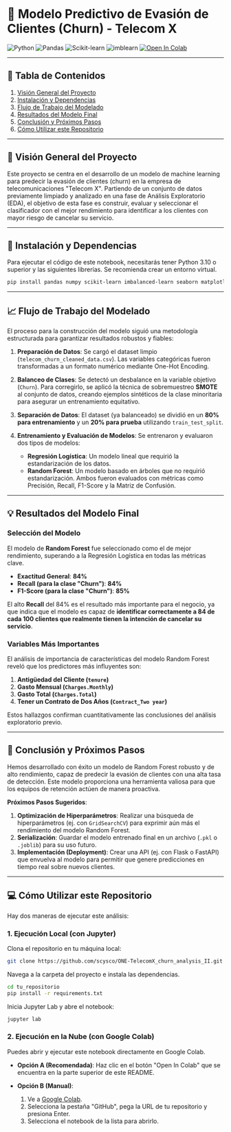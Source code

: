 # 🤖 Modelo Predictivo de Evasión de Clientes (Churn) - Telecom X

![Python](https://img.shields.io/badge/Python-3.10%2B-blue.svg?style=for-the-badge&logo=python)
![Pandas](https://img.shields.io/badge/Pandas-2.x-blue.svg?style=for-the-badge&logo=pandas)
![Scikit-learn](https://img.shields.io/badge/Scikit--learn-1.x-blue.svg?style=for-the-badge&logo=scikit-learn)
![imblearn](https://img.shields.io/badge/imbalanced--learn-0.10%2B-blue.svg?style=for-the-badge)
[![Open In Colab](https://colab.research.google.com/assets/colab-badge.svg)](https://colab.research.google.com/github/scysco/TelecomX_churn_analysis_II/blob/main/TelecomX_LATAM.ipynb)

---

## 📜 Tabla de Contenidos
1.  [Visión General del Proyecto](#-visión-general-del-proyecto)
2.  [Instalación y Dependencias](#-instalación-y-dependencias)
3.  [Flujo de Trabajo del Modelado](#-flujo-de-trabajo-del-modelado)
4.  [Resultados del Modelo Final](#-resultados-del-modelo-final)
5.  [Conclusión y Próximos Pasos](#-conclusión-y-próximos-pasos)
6.  [Cómo Utilizar este Repositorio](#-cómo-utilizar-este-repositorio)

---

## 🎯 Visión General del Proyecto
Este proyecto se centra en el desarrollo de un modelo de machine learning para predecir la evasión de clientes (churn) en la empresa de telecomunicaciones "Telecom X". Partiendo de un conjunto de datos previamente limpiado y analizado en una fase de Análisis Exploratorio (EDA), el objetivo de esta fase es construir, evaluar y seleccionar el clasificador con el mejor rendimiento para identificar a los clientes con mayor riesgo de cancelar su servicio.

---

## 🔧 Instalación y Dependencias
Para ejecutar el código de este notebook, necesitarás tener Python 3.10 o superior y las siguientes librerías. Se recomienda crear un entorno virtual.

```bash
pip install pandas numpy scikit-learn imbalanced-learn seaborn matplotlib jupyterlab
````

-----

## 📈 Flujo de Trabajo del Modelado

El proceso para la construcción del modelo siguió una metodología estructurada para garantizar resultados robustos y fiables:

1.  **Preparación de Datos**: Se cargó el dataset limpio (`telecom_churn_cleaned_data.csv`). Las variables categóricas fueron transformadas a un formato numérico mediante One-Hot Encoding.

2.  **Balanceo de Clases**: Se detectó un desbalance en la variable objetivo (`Churn`). Para corregirlo, se aplicó la técnica de sobremuestreo **SMOTE** al conjunto de datos, creando ejemplos sintéticos de la clase minoritaria para asegurar un entrenamiento equitativo.

3.  **Separación de Datos**: El dataset (ya balanceado) se dividió en un **80% para entrenamiento** y un **20% para prueba** utilizando `train_test_split`.

4.  **Entrenamiento y Evaluación de Modelos**: Se entrenaron y evaluaron dos tipos de modelos:

      * **Regresión Logística**: Un modelo lineal que requirió la estandarización de los datos.
      * **Random Forest**: Un modelo basado en árboles que no requirió estandarización.
        Ambos fueron evaluados con métricas como Precisión, Recall, F1-Score y la Matriz de Confusión.

-----

## 💡 Resultados del Modelo Final

### Selección del Modelo

El modelo de **Random Forest** fue seleccionado como el de mejor rendimiento, superando a la Regresión Logística en todas las métricas clave.

  * **Exactitud General**: **84%**
  * **Recall (para la clase "Churn")**: **84%**
  * **F1-Score (para la clase "Churn")**: **85%**

El alto **Recall** del 84% es el resultado más importante para el negocio, ya que indica que el modelo es capaz de **identificar correctamente a 84 de cada 100 clientes que realmente tienen la intención de cancelar su servicio**.

### Variables Más Importantes

El análisis de importancia de características del modelo Random Forest reveló que los predictores más influyentes son:

1.  **Antigüedad del Cliente (`tenure`)**
2.  **Gasto Mensual (`Charges.Monthly`)**
3.  **Gasto Total (`Charges.Total`)**
4.  **Tener un Contrato de Dos Años (`Contract_Two year`)**

Estos hallazgos confirman cuantitativamente las conclusiones del análisis exploratorio previo.

-----

## 🚀 Conclusión y Próximos Pasos

Hemos desarrollado con éxito un modelo de Random Forest robusto y de alto rendimiento, capaz de predecir la evasión de clientes con una alta tasa de detección. Este modelo proporciona una herramienta valiosa para que los equipos de retención actúen de manera proactiva.

**Próximos Pasos Sugeridos**:

1.  **Optimización de Hiperparámetros**: Realizar una búsqueda de hiperparámetros (ej. con `GridSearchCV`) para exprimir aún más el rendimiento del modelo Random Forest.
2.  **Serialización**: Guardar el modelo entrenado final en un archivo (`.pkl` o `.joblib`) para su uso futuro.
3.  **Implementación (Deployment)**: Crear una API (ej. con Flask o FastAPI) que envuelva al modelo para permitir que genere predicciones en tiempo real sobre nuevos clientes.

-----

## 💻 Cómo Utilizar este Repositorio

Hay dos maneras de ejecutar este análisis:

### 1\. Ejecución Local (con Jupyter)

Clona el repositorio en tu máquina local:

```bash
git clone https://github.com/scysco/ONE-TelecomX_churn_analysis_II.git
```

Navega a la carpeta del proyecto e instala las dependencias.

```bash
cd tu_repositorio
pip install -r requirements.txt
```

Inicia Jupyter Lab y abre el notebook:

```bash
jupyter lab
```

### 2\. Ejecución en la Nube (con Google Colab)

Puedes abrir y ejecutar este notebook directamente en Google Colab.

  * **Opción A (Recomendada)**: Haz clic en el botón "Open In Colab" que se encuentra en la parte superior de este README.

  * **Opción B (Manual)**:
    1.  Ve a [Google Colab](https://colab.research.google.com/).
    2.  Selecciona la pestaña "GitHub", pega la URL de tu repositorio y presiona Enter.
    3.  Selecciona el notebook de la lista para abrirlo.

<!-- end list -->